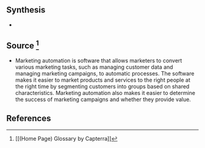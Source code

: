 ## Synthesis
- 
## Source [^1]
- Marketing automation is software that allows marketers to convert various marketing tasks, such as managing customer data and managing marketing campaigns, to automatic processes. The software makes it easier to market products and services to the right people at the right time by segmenting customers into groups based on shared characteristics. Marketing automation also makes it easier to determine the success of marketing campaigns and whether they provide value.
## References

[^1]: [[(Home Page) Glossary by Capterra]]